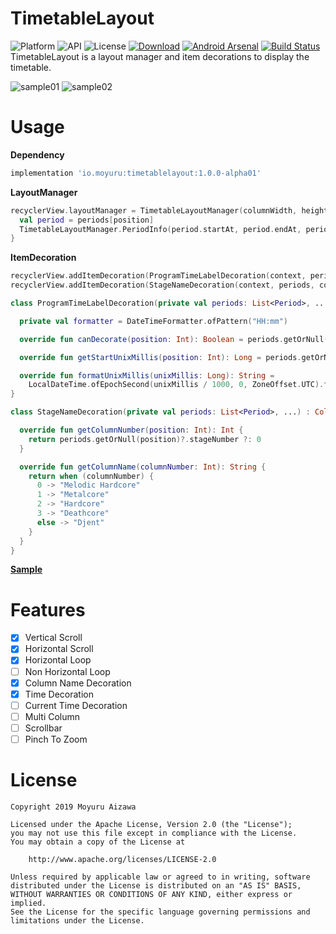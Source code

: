 # TimetableLayout

![Platform](https://img.shields.io/badge/Platform-Android-orange.svg)
![API](https://img.shields.io/badge/API-16%2B-green.svg)
![License](https://img.shields.io/badge/License-Apache%202.0-blue.svg)
[![Download](https://api.bintray.com/packages/lvla/maven/timetablelayout/images/download.svg?version=1.0.0-alpha01)](https://bintray.com/lvla/maven/timetablelayout/1.0.0-alpha01/link)
[![Android Arsenal]( https://img.shields.io/badge/Android%20Arsenal-TimetableLayout-green.svg?style=flat )]( https://android-arsenal.com/details/1/7526 )
[![Build Status](https://app.bitrise.io/app/3b60f49233ad83fe/status.svg?token=80izoZqZH6T38vmGGU602w&branch=master)](https://app.bitrise.io/app/3b60f49233ad83fe)  
TimetableLayout is a layout manager and item decorations to display the timetable.

![sample01](https://github.com/MoyuruAizawa/Images/blob/master/TimetableLayout/sample_01.gif?raw=true)
![sample02](https://github.com/MoyuruAizawa/Images/blob/master/TimetableLayout/sample_02.gif?raw=true)

# Usage
**Dependency**
```groovy
implementation 'io.moyuru:timetablelayout:1.0.0-alpha01'
```

**LayoutManager**
```kotlin
recyclerView.layoutManager = TimetableLayoutManager(columnWidth, heightPerMin) { position ->
  val period = periods[position]
  TimetableLayoutManager.PeriodInfo(period.startAt, period.endAt, period.stageNumber)
}
```

**ItemDecoration**
```kotlin
recyclerView.addItemDecoration(ProgramTimeLabelDecoration(context, periods, heightPerMin))
recyclerView.addItemDecoration(StageNameDecoration(context, periods, columnCount))

class ProgramTimeLabelDecoration(private val periods: List<Period>, ...) : TimeLabelDecoration(...) {

  private val formatter = DateTimeFormatter.ofPattern("HH:mm")

  override fun canDecorate(position: Int): Boolean = periods.getOrNull(position) is Program

  override fun getStartUnixMillis(position: Int): Long = periods.getOrNull(position)?.startAt ?: 0

  override fun formatUnixMillis(unixMillis: Long): String =
    LocalDateTime.ofEpochSecond(unixMillis / 1000, 0, ZoneOffset.UTC).format(formatter)
}

class StageNameDecoration(private val periods: List<Period>, ...) : ColumnNameDecoration(...) {

  override fun getColumnNumber(position: Int): Int {
    return periods.getOrNull(position)?.stageNumber ?: 0
  }

  override fun getColumnName(columnNumber: Int): String {
    return when (columnNumber) {
      0 -> "Melodic Hardcore"
      1 -> "Metalcore"
      2 -> "Hardcore"
      3 -> "Deathcore"
      else -> "Djent"
    }
  }
}
```

[**Sample**](https://github.com/MoyuruAizawa/TimetableLayout/blob/master/app/src/main/java/io/moyuru/timetablelayoutsample/MainActivity.kt)

# Features
- [x] Vertical Scroll
- [x] Horizontal Scroll 
- [x] Horizontal Loop
- [ ] Non Horizontal Loop
- [x] Column Name Decoration
- [x] Time Decoration
- [ ] Current Time Decoration
- [ ] Multi Column
- [ ] Scrollbar
- [ ] Pinch To Zoom

# License
```
Copyright 2019 Moyuru Aizawa

Licensed under the Apache License, Version 2.0 (the "License");
you may not use this file except in compliance with the License.
You may obtain a copy of the License at

    http://www.apache.org/licenses/LICENSE-2.0

Unless required by applicable law or agreed to in writing, software
distributed under the License is distributed on an "AS IS" BASIS,
WITHOUT WARRANTIES OR CONDITIONS OF ANY KIND, either express or implied.
See the License for the specific language governing permissions and
limitations under the License.
```
